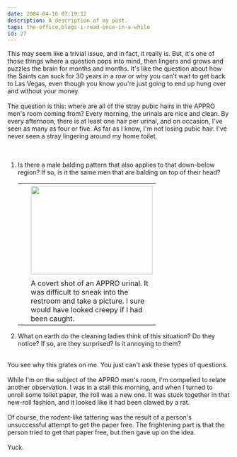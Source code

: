 ```yaml
---
date: 2004-04-16 07:19:12
description: A description of my post.
tags: the-office,blogs-i-read-once-in-a-while
id: 27
---
```

This may seem like a trivial issue, and in fact, it really is.  But, it's one of those things where a question pops into mind, then lingers and grows and puzzles the brain for months and months.  It's like the question about how the Saints can suck for 30 years in a row or why you can't wait to get back to Las Vegas, even though you know you're just going to end up hung over and without your money.<br />
<br />
The question is this:  where are all of the stray pubic hairs in the APPRO men's room coming from?  Every morning, the urinals are nice and clean.  By every afternoon, there is at least one hair per urinal, and on occasion, I've seen as many as four or five.  As far as I know, I'm not losing pubic hair.  I've never seen a stray lingering around my home toilet.<br />
<br />
<ol><br />
<li>  Is there a male balding pattern that also applies to that down-below region?  If so, is it the same men that are balding on top of their head?<br />
<table cellpadding=0 cellspacing=0 border=0 align=right><tr><td width=5 rowspan=2><spacer type=block width=5 height=1></spacer></td><td width=275><img src="/img/ApproUrinal.jpg" height=200 width=275 aborder=0 vspace=4/></td></tr><tr><td width=275 class="caption">A covert shot of an APPRO urinal.  It was difficult to sneak into the restroom and take a picture.  I sure would have looked creepy if I had been caught.</td></tr></table><br />
</li><li> What on earth do the cleaning ladies think of this situation?  Do they notice?  If so, are they surprised?  Is it annoying to them?<br />
</li></ol><br />
You see why this grates on me.  You just can't ask these types of questions.<br />
<br />
While I'm on the subject of the APPRO men's room, I'm compelled to relate another observation.  I was in a stall this morning, and when I turned to unroll some toilet paper, the roll was a new one.  It was stuck together in that new-roll fashion, and it looked like it had been clawed by a rat.<br />
<br />
Of course, the rodent-like tattering was the result of a person's unsuccessful attempt to get the paper free.  The frightening part is that the person tried to get that paper free, but then gave up on the idea.<br />
<br />
Yuck.<br />
<br />

